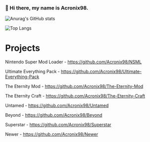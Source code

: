 ### 👋 Hi there, my name is Acronix98. 

![Anurag's GitHub stats](https://github-readme-stats.vercel.app/api?username=Acronix98&show_icons=true&theme=cobalt&custom_title=Acronix98's_GitHub_Stats&border_color=ff1100)

![Top Langs](https://github-readme-stats.vercel.app/api/top-langs/?username=Acronix98&langs_count=7)

# Projects

Nintendo Super Mod Loader - https://github.com/Acronix98/NSML

Ultimate Everything Pack - https://github.com/Acronix98/Ultimate-Everything-Pack

The Eternity Mod - https://github.com/Acronix98/The-Eternity-Mod

The Eternity Craft - https://github.com/Acronix98/The-Eternity-Craft

Untamed - https://github.com/Acronix98/Untamed

Beyond - https://github.com/Acronix98/Beyond

Superstar - https://github.com/Acronix98/Superstar

Newer - https://github.com/Acronix98/Newer
